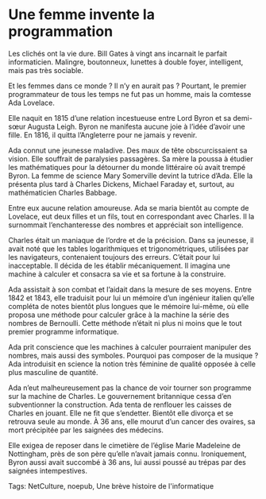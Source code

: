 # Une femme invente la programmation

Les clichés ont la vie dure. Bill Gates à vingt ans incarnait le parfait informaticien. Malingre, boutonneux, lunettes à double foyer, intelligent, mais pas très sociable.

Et les femmes dans ce monde ? Il n’y en aurait pas ? Pourtant, le premier programmateur de tous les temps ne fut pas un homme, mais la comtesse Ada Lovelace.

Elle naquit en 1815 d’une relation incestueuse entre Lord Byron et sa demi-sœur Augusta Leigh. Byron ne manifesta aucune joie à l’idée d’avoir une fille. En 1816, il quitta l’Angleterre pour ne jamais y revenir.

Ada connut une jeunesse maladive. Des maux de tête obscurcissaient sa vision. Elle souffrait de paralysies passagères. Sa mère la poussa à étudier les mathématiques pour la détourner du monde littéraire où avait trempé Byron. La femme de science Mary Somerville devint la tutrice d’Ada. Elle la présenta plus tard à Charles Dickens, Michael Faraday et, surtout, au mathématicien Charles Babbage.

Entre eux aucune relation amoureuse. Ada se maria bientôt au compte de Lovelace, eut deux filles et un fils, tout en correspondant avec Charles. Il la surnommait l’enchanteresse des nombres et appréciait son intelligence.

Charles était un maniaque de l’ordre et de la précision. Dans sa jeunesse, il avait noté que les tables logarithmiques et trigonométriques, utilisées par les navigateurs, contenaient toujours des erreurs. C’était pour lui inacceptable. Il décida de les établir mécaniquement. Il imagina une machine à calculer et consacra sa vie et sa fortune à la construire.

Ada assistait à son combat et l’aidait dans la mesure de ses moyens. Entre 1842 et 1843, elle traduisit pour lui un mémoire d’un ingénieur italien qu’elle compléta de notes bientôt plus longues que le mémoire lui-même, où elle proposa une méthode pour calculer grâce à la machine la série des nombres de Bernoulli. Cette méthode n’était ni plus ni moins que le tout premier programme informatique.

Ada prit conscience que les machines à calculer pourraient manipuler des nombres, mais aussi des symboles. Pourquoi pas composer de la musique ? Ada introduisit en science la notion très féminine de qualité opposée à celle plus masculine de quantité.

Ada n’eut malheureusement pas la chance de voir tourner son programme sur la machine de Charles. Le gouvernement britannique cessa d’en subventionner la construction. Ada tenta de renflouer les caisses de Charles en jouant. Elle ne fit que s’endetter. Bientôt elle divorça et se retrouva seule au monde. À 36 ans, elle mourut d’un cancer des ovaires, sa mort précipitée par les saignées des médecins.

Elle exigea de reposer dans le cimetière de l’église Marie Madeleine de Nottingham, près de son père qu’elle n’avait jamais connu. Ironiquement, Byron aussi avait succombé à 36 ans, lui aussi poussé au trépas par des saignées intempestives.

Tags: NetCulture, noepub, Une brève histoire de l'informatique